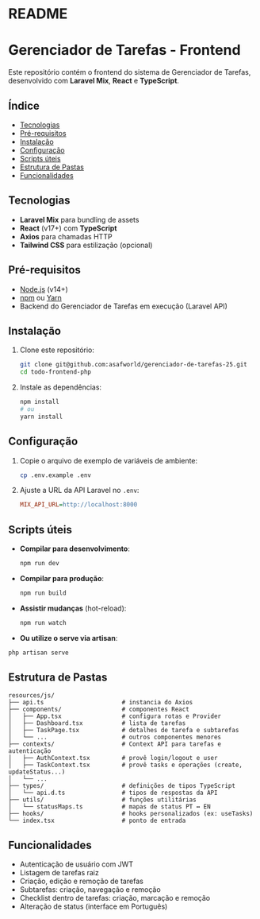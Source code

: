 # README

# Gerenciador de Tarefas - Frontend

Este repositório contém o frontend do sistema de Gerenciador de Tarefas, desenvolvido com **Laravel Mix**, **React** e **TypeScript**.

## Índice

* [Tecnologias](#tecnologias)
* [Pré-requisitos](#pré-requisitos)
* [Instalação](#instalação)
* [Configuração](#configuração)
* [Scripts úteis](#scripts-úteis)
* [Estrutura de Pastas](#estrutura-de-pastas)
* [Funcionalidades](#funcionalidades)

## Tecnologias

* **Laravel Mix** para bundling de assets
* **React** (v17+) com **TypeScript**
* **Axios** para chamadas HTTP
* **Tailwind CSS** para estilização (opcional)

## Pré-requisitos

* [Node.js](https://nodejs.org/) (v14+)
* [npm](https://www.npmjs.com/) ou [Yarn](https://yarnpkg.com/)
* Backend do Gerenciador de Tarefas em execução (Laravel API)

## Instalação

1. Clone este repositório:

   ```bash
   git clone git@github.com:asafworld/gerenciador-de-tarefas-25.git
   cd todo-frontend-php
   ```

2. Instale as dependências:

   ```bash
   npm install
   # ou
   yarn install
   ```

## Configuração

1. Copie o arquivo de exemplo de variáveis de ambiente:

   ```bash
   cp .env.example .env
   ```

2. Ajuste a URL da API Laravel no `.env`:

   ```ini
   MIX_API_URL=http://localhost:8000
   ```

## Scripts úteis

* **Compilar para desenvolvimento**:

  ```bash
  npm run dev
  ```
* **Compilar para produção**:

  ```bash
  npm run build
  ```
* **Assistir mudanças** (hot-reload):

  ```bash
  npm run watch
  ```

* **Ou utilize o serve via artisan**:
```bash
php artisan serve
```

## Estrutura de Pastas

```
resources/js/
├── api.ts                      # instancia do Axios
├── components/                 # componentes React
│   ├── App.tsx                 # configura rotas e Provider
│   ├── Dashboard.tsx           # lista de tarefas
│   ├── TaskPage.tsx            # detalhes de tarefa e subtarefas
│   └── ...                     # outros componentes menores
├── contexts/                   # Context API para tarefas e autenticação
│   ├── AuthContext.tsx         # provê login/logout e user
│   ├── TaskContext.tsx         # provê tasks e operações (create, updateStatus...)
│   └── ...                     
├── types/                      # definições de tipos TypeScript
│   └── api.d.ts                # tipos de respostas da API
├── utils/                      # funções utilitárias
│   └── statusMaps.ts           # mapas de status PT ↔ EN
├── hooks/                      # hooks personalizados (ex: useTasks)
└── index.tsx                   # ponto de entrada
```

## Funcionalidades

* Autenticação de usuário com JWT
* Listagem de tarefas raiz
* Criação, edição e remoção de tarefas
* Subtarefas: criação, navegação e remoção
* Checklist dentro de tarefas: criação, marcação e remoção
* Alteração de status (interface em Português)
